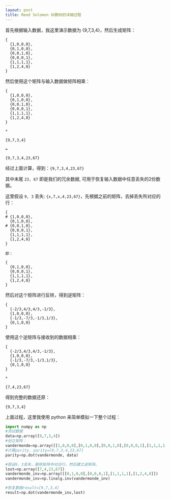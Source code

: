 ```yaml
---
layout: post
title: Reed Solomon 纠删码的详细过程
---
```


首先根据输入数据，我这里演示数据为 {9,7,3,4}，然后生成矩阵：
```
{
  {1,0,0,0},
  {0,1,0,0},
  {0,0,1,0},
  {0,0,0,1},
  {1,1,1,1},
  {1,2,4,8}
}
```
然后使用这个矩阵与输入数据做矩阵相乘：
```
{
  {1,0,0,0},
  {0,1,0,0},
  {0,0,1,0},
  {0,0,0,1},
  {1,1,1,1},
  {1,2,4,8}
}

*

{9,7,3,4}

=

{9,7,3,4,23,67}
```
经过上面计算，得到：`{9,7,3,4,23,67}`

其中末尾 `23, 67` 即是我们的冗余数据, 可用于恢复输入数据中任意丢失的2份数据。

这里假设 `9, 3` 丢失: `{x,7,x,4,23,67}`，先根据之前的矩阵，去掉丢失所对应的行：
```
{
# {1,0,0,0},
  {0,1,0,0},
# {0,0,1,0},
  {0,0,0,1},
  {1,1,1,1},
  {1,2,4,8}
}

即：

{
  {0,1,0,0},
  {0,0,0,1},
  {1,1,1,1},
  {1,2,4,8}
}
```
然后对这个矩阵进行反转，得到逆矩阵：
```
{
  {-2/3,4/3,4/3,-1/3},
  {1,0,0,0},
  {-1/3,-7/3,-1/3,1/3},
  {0,1,0,0}
}
```
使用这个逆矩阵与接收到的数据相乘：
```
{
  {-2/3,4/3,4/3,-1/3},
  {1,0,0,0},
  {-1/3,-7/3,-1/3,1/3},
  {0,1,0,0}
}

*

{7,4,23,67}
```
得到完整的数据还原：
```
{9,7,3,4}
```

上面过程，这里我使用 python 来简单模拟一下整个过程：

``` python
import numpy as np
#测试数据
data=np.array([9,7,3,4])
#创立矩阵：
vandermonde=np.array([[1,0,0,0],[0,1,0,0],[0,0,1,0],[0,0,0,1],[1,1,1,1],[1,2,4,8]])
#计算parity, parity=[9,7,3,4,23,67]
parity=np.dot(vandermonde, data) 

#假设9，3丢失，删除矩阵中对应行，然后建立逆矩阵。
lost=np.array([7,4,23,67])
vandermonde_inv=np.array([[0,1,0,0],[0,0,0,1],[1,1,1,1],[1,2,4,8]])
vandermonde_inv=np.linalg.inv(vandermonde_inv)

#恢复数据result=[9,7,3,4]
result=np.dot(vandermonde_inv,lost)
```
